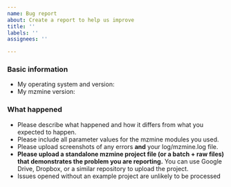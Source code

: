 ```yaml
---
name: Bug report
about: Create a report to help us improve
title: ''
labels: ''
assignees: ''

---
```


### Basic information

* My operating system and version:
* My mzmine version: 

### What happened

* Please describe what happened and how it differs from what you expected to happen.
* Please include all parameter values for the mzmine modules you used. 
* Please upload screenshots of any errors **and** your log/mzmine.log file.
* **Please upload a standalone mzmine project file (or a batch + raw files) that demonstrates the problem you are reporting.** You can use Google Drive, Dropbox, or a similar repository to upload the project.
* Issues opened without an example project are unlikely to be processed
